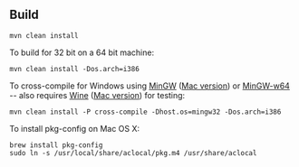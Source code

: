 Build
-----

    mvn clean install

To build for 32 bit on a 64 bit machine:

    mvn clean install -Dos.arch=i386

To cross-compile for Windows using [MinGW](http://www.mingw.org/) ([Mac version](http://crossgcc.rts-software.org/doku.php)) or [MinGW-w64](http://mingw-w64.sourceforge.net/)
 -- also requires [Wine](http://www.winehq.org/) ([Mac version](http://code.google.com/p/darwine-builds/downloads/list)) for testing:

    mvn clean install -P cross-compile -Dhost.os=mingw32 -Dos.arch=i386

To install pkg-config on Mac OS X:

    brew install pkg-config
    sudo ln -s /usr/local/share/aclocal/pkg.m4 /usr/share/aclocal

